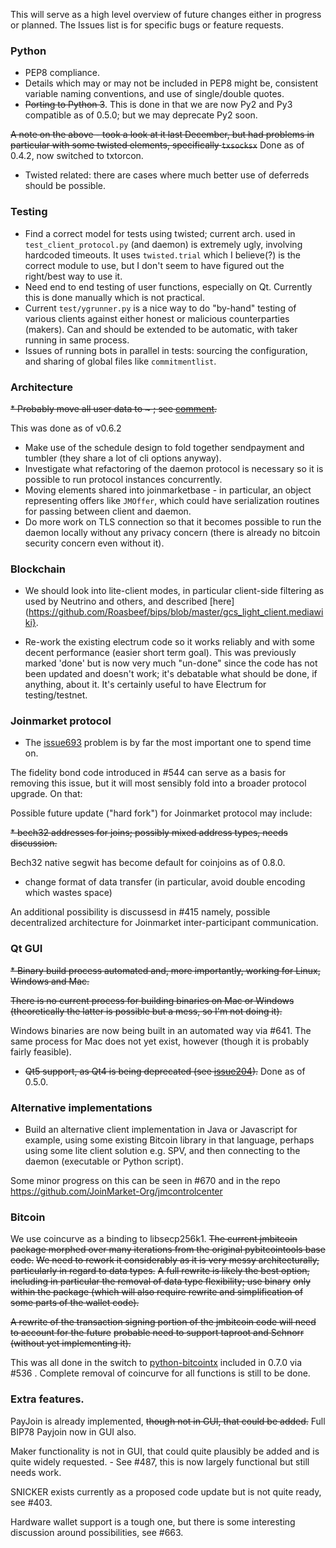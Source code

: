 This will serve as a high level overview of future changes either in progress or planned.
The Issues list is for specific bugs or feature requests.

### Python

* PEP8 compliance.
* Details which may or may not be included in PEP8 might be, consistent variable naming conventions, and use of single/double quotes.
* ~~Porting to Python 3~~. This is done in that we are now Py2 and Py3 compatible as of 0.5.0; but we may deprecate Py2 soon.

~~A note on the above - took a look at it last December, but had problems in particular with some twisted elements, specifically `txsocksx`~~ Done as of 0.4.2, now switched to txtorcon.

* Twisted related: there are cases where much better use of deferreds should be possible.

### Testing

* Find a correct model for tests using twisted; current arch. used in `test_client_protocol.py`
(and daemon) is extremely ugly, involving hardcoded timeouts. It uses `twisted.trial` which I believe(?) is the correct module
to use, but I don't seem to have figured out the right/best way to use it.
* Need end to end testing of user functions, especially on Qt. Currently this is done manually which is not practical.
* Current `test/ygrunner.py` is a nice way to do "by-hand" testing of various clients against either
honest or malicious counterparties (makers). Can and should be extended to be automatic, with taker
running in same process.
* Issues of running bots in parallel in tests: sourcing the configuration, and sharing of global files
like `commitmentlist`.

### Architecture

~~* Probably move all user data to ~ ; see [comment](https://github.com/JoinMarket-Org/joinmarket-clientserver/issues/62#issuecomment-318890399).~~

This was done as of v0.6.2

* Make use of the schedule design to fold together sendpayment and tumbler (they share a lot of cli options anyway).
* Investigate what refactoring of the daemon protocol is necessary so it is possible to run protocol instances concurrently.
* Moving elements shared into joinmarketbase - in particular, an object representing offers like `JMOffer`, which
could have serialization routines for passing between client and daemon.
* Do more work on TLS connection so that it becomes possible to run the daemon locally without any privacy
concern (there is already no bitcoin security concern even without it).

### Blockchain

* We should look into lite-client modes, in particular client-side filtering as used by Neutrino and others,
and described [here](https://github.com/Roasbeef/bips/blob/master/gcs_light_client.mediawiki}.

* Re-work the existing electrum code so it works reliably and with some decent performance (easier short term goal).
This was previously marked 'done' but is now very much "un-done" since the code has not been updated and doesn't work; it's debatable what should be done, if anything, about it. It's certainly useful to have Electrum for testing/testnet.

### Joinmarket protocol

* The [issue693](https://github.com/JoinMarket-Org/joinmarket/issues/693) problem is by far the most important one to spend time on.

The fidelity bond code introduced in #544 can serve as a basis for removing this issue, but it will most sensibly fold into a broader protocol upgrade. On that:

Possible future update ("hard fork") for Joinmarket protocol may include:

~~* bech32 addresses for joins; possibly mixed address types, needs discussion.~~

Bech32 native segwit has become default for coinjoins as of 0.8.0.

* change format of data transfer (in particular, avoid double encoding which wastes space)

 An additional possibility is discussesd in #415 namely, possible decentralized architecture for Joinmarket inter-participant communication.
 
### Qt GUI

~~* Binary build process automated and, more importantly, working for Linux, Windows and Mac.~~

~~There is no current process for building binaries on Mac or Windows (theoretically the latter is possible but a mess, so I'm not doing it).~~

Windows binaries are now being built in an automated way via #641. The same process for Mac does not yet exist, however (though it is probably fairly feasible).

* ~~Qt5 support, as Qt4 is being deprecated (see [issue204](https://github.com/JoinMarket-Org/joinmarket-clientserver/issues/204)).~~ Done as of 0.5.0.

### Alternative implementations

* Build an alternative client implementation in Java or Javascript for example, using some existing Bitcoin library in that language, perhaps using some lite client solution e.g. SPV, and then connecting to the daemon (executable or Python script).

Some minor progress on this can be seen in #670 and in the repo https://github.com/JoinMarket-Org/jmcontrolcenter

### Bitcoin

We use coincurve as a binding to libsecp256k1.
~~The current jmbitcoin package morphed over many iterations from the original pybitcointools base code.~~
~~We need to rework it considerably as it is very messy architecturally, particularly in regard to data types.~~
~~A full rewrite is likely the best option, including in particular the removal of data type flexibility; use binary~~
~~only within the package (which will also require rewrite and simplification of some parts of the wallet code).~~

~~A rewrite of the transaction signing portion of the jmbitcoin code will need to account for the future~~
~~probable need to support taproot and Schnorr (without yet implementing it).~~

This was all done in the switch to [python-bitcointx](https://github.com/Simplexum/python-bitcointx) included in 0.7.0 via #536 .
Complete removal of coincurve for all functions is still to be done.


### Extra features.

PayJoin is already implemented, ~~though not in GUI, that could be added.~~ Full BIP78 Payjoin now in GUI also.

Maker functionality is not in GUI, that could quite plausibly be added and is quite widely requested. - See #487, this is now largely functional but still needs work.

SNICKER exists currently as a proposed code update but is not quite ready, see #403.

Hardware wallet support is a tough one, but there is some interesting discussion around possibilities, see #663.
